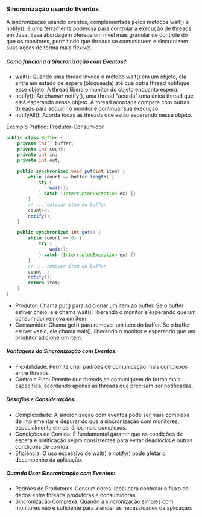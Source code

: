 ### Sincronização usando Eventos
A sincronização usando eventos, complementada pelos métodos wait() e notify(), é uma ferramenta poderosa para controlar a execução de threads em Java. Essa abordagem oferece um nível mais granular de controle do que os monitores, permitindo que threads se comuniquem e sincronizem suas ações de forma mais flexível.

##### Como funciona a Sincronização com Eventos?
* wait(): Quando uma thread invoca o método wait() em um objeto, ela entra em estado de espera (bloqueada) até que outra thread notifique esse objeto. A thread libera o monitor do objeto enquanto espera.
* notify(): Ao chamar notify(), uma thread "acorda" uma única thread que está esperando nesse objeto. A thread acordada compete com outras threads para adquirir o monitor e continuar sua execução.
* notifyAll(): Acorda todas as threads que estão esperando nesse objeto.

Exemplo Prático: Produtor-Consumidor
```java
public class Buffer {
    private int[] buffer;
    private int count;
    private int in;
    private int out;

    public synchronized void put(int item) {
        while (count == buffer.length) {
            try {
                wait();
            } catch (InterruptedException ex) {}
        }
        // ... colocar item no buffer
        count++;
        notify();
    }

    public synchronized int get() {
        while (count == 0) {
            try {
                wait();
            } catch (InterruptedException ex) {}
        }
        // ... remover item do buffer
        count--;
        notify();
        return item;
    }
}
```

* Produtor: Chama put() para adicionar um item ao buffer. Se o buffer estiver cheio, ele chama wait(), liberando o monitor e esperando que um consumidor remova um item.
* Consumidor: Chama get() para remover um item do buffer. Se o buffer estiver vazio, ele chama wait(), liberando o monitor e esperando que um produtor adicione um item.
##### Vantagens da Sincronização com Eventos:
* Flexibilidade: Permite criar padrões de comunicação mais complexos entre threads.
* Controle Fino: Permite que threads se comuniquem de forma mais específica, acordando apenas as threads que precisam ser notificadas.
##### Desafios e Considerações:
* Complexidade: A sincronização com eventos pode ser mais complexa de implementar e depurar do que a sincronização com monitores, especialmente em cenários mais complexos.
* Condições de Corrida: É fundamental garantir que as condições de espera e notificação sejam consistentes para evitar deadlocks e outras condições de corrida.
* Eficiência: O uso excessivo de wait() e notify() pode afetar o desempenho da aplicação.
##### Quando Usar Sincronização com Eventos:
* Padrões de Produtores-Consumidores: Ideal para controlar o fluxo de dados entre threads produtoras e consumidoras.
* Sincronização Complexa: Quando a sincronização simples com monitores não é suficiente para atender às necessidades da aplicação.

